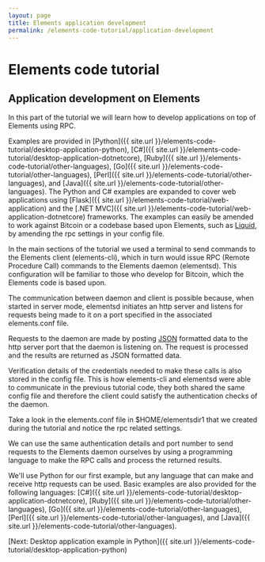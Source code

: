 ```yaml
---
layout: page
title: Elements application development
permalink: /elements-code-tutorial/application-development
---
```


# Elements code tutorial

## Application development on Elements

In this part of the tutorial we will learn how to develop applications on top of Elements using RPC.

Examples are provided in [Python]({{ site.url }}/elements-code-tutorial/desktop-application-python), [C#]({{ site.url }}/elements-code-tutorial/desktop-application-dotnetcore), [Ruby]({{ site.url }}/elements-code-tutorial/other-languages), [Go]({{ site.url }}/elements-code-tutorial/other-languages), [Perl]({{ site.url }}/elements-code-tutorial/other-languages), and [Java]({{ site.url }}/elements-code-tutorial/other-languages). The Python and C# examples are expanded to cover web applications using [Flask]({{ site.url }}/elements-code-tutorial/web-application) and the [.NET MVC]({{ site.url }}/elements-code-tutorial/web-application-dotnetcore) frameworks. The examples can easily be amended to work against Bitcoin or a codebase based upon Elements, such as [Liquid](https://blockstream.com/liquid/), by amending the rpc settings in your config file.

In the main sections of the tutorial we used a terminal to send commands to the Elements client (elements-cli), which in turn would issue RPC (Remote Procedure Call) commands to the Elements daemon (elementsd). This configuration will be familiar to those who develop for Bitcoin, which the Elements code is based upon. 

The communication between daemon and client is possible because, when started in server mode, elementsd initiates an http server and listens for requests being made to it on a port specified in the associated elements.conf file. 

Requests to the daemon are made by posting [JSON](https://www.json.org/) formatted data to the http server port that the daemon is listening on. The request is processed and the results are returned as JSON formatted data.

Verification details of the credentials needed to make these calls is also stored in the config file. This is how elements-cli and elementsd were able to communicate in the previous tutorial code, they both shared the same config file and therefore the client could satisfy the authentication checks of the daemon. 

Take a look in the elements.conf file in $HOME/elementsdir1 that we created during the tutorial and notice the rpc related settings.

We can use the same authentication details and port number to send requests to the Elements daemon ourselves by using a programming language to make the RPC calls and process the returned results. 

We'll use Python for our first example, but any language that can make and receive http requests can be used. Basic examples are also provided for the following languages: [C#]({{ site.url }}/elements-code-tutorial/desktop-application-dotnetcore), [Ruby]({{ site.url }}/elements-code-tutorial/other-languages), [Go]({{ site.url }}/elements-code-tutorial/other-languages), [Perl]({{ site.url }}/elements-code-tutorial/other-languages), and [Java]({{ site.url }}/elements-code-tutorial/other-languages).


[Next: Desktop application example in Python]({{ site.url }}/elements-code-tutorial/desktop-application-python)

